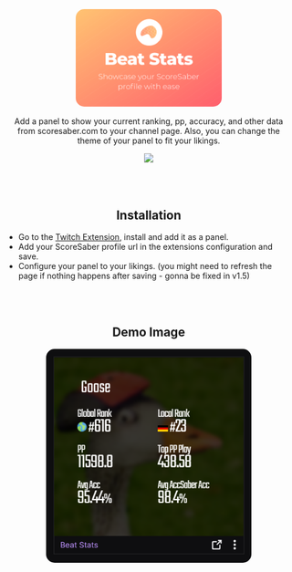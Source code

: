 

<br>&nbsp;<br>
<div align="center">
    <a href="">
        <img src="https://github.com/MindLaborDev/beat-stats/blob/main/demo/discovery.png?raw=true" width="256" style="border-radius: 15px;">
    </a>
    <p align="center">
        <p>Add a panel to show your current ranking, pp, accuracy, and other data from scoresaber.com to your channel page. Also, you can change the theme of your panel to fit your likings.</p>
        <img src="https://shields.io/badge/Installs-500+-blueviolet?style=flat">
    </p>
</div>

<br>&nbsp;<br>

<div align="center">
    <h2>Installation</h2>
</div>

* Go to the [Twitch Extension](https://dashboard.twitch.tv/extensions/61o5horkcyf4v7hvu181y3dj7s637v), install and add it as a panel.
* Add your ScoreSaber profile url in the extensions configuration and save.
* Configure your panel to your likings. (you might need to refresh the page if nothing happens after saving - gonna be fixed in v1.5)

<br>&nbsp;<br>


<div align="center">
    <h2>Demo Image</h2>
</div>

<div align="center">
    <img src="https://raw.githubusercontent.com/MindLaborDev/beat-stats/main/demo/demo.png?raw=true" width="360" style="border-radius: 15px;">
</div>
<br>&nbsp;<br>
